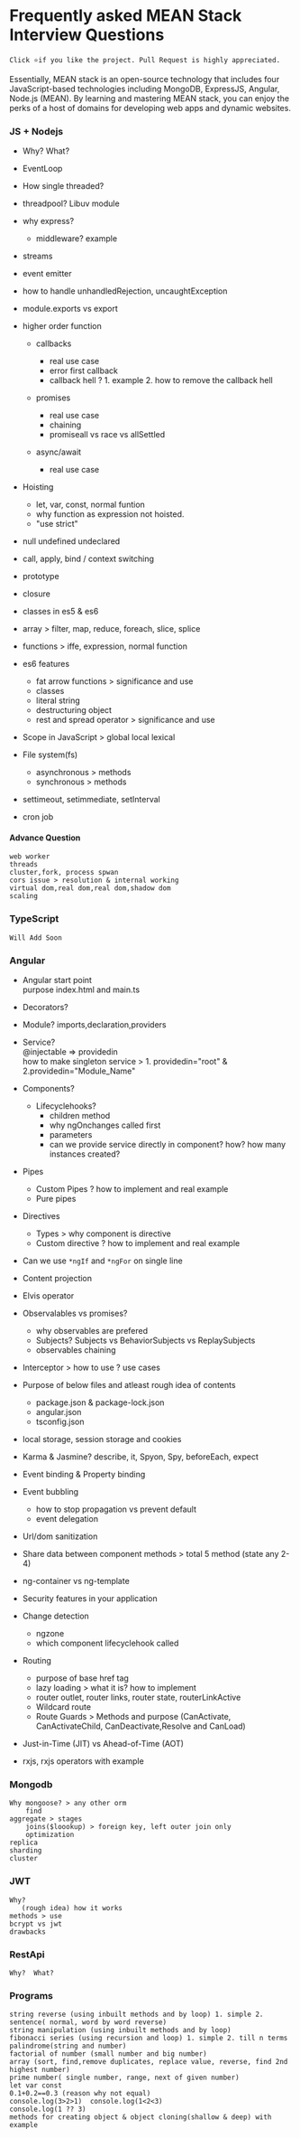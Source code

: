 # Frequently asked MEAN Stack Interview Questions

  ` Click ⭐if you like the project. Pull Request is highly appreciated. `

  Essentially, MEAN stack is an open-source technology that includes four JavaScript-based technologies including MongoDB, ExpressJS, Angular, Node.js (MEAN). By learning and mastering MEAN stack, you can enjoy the perks of a host of domains for developing web apps and dynamic websites.

### JS + Nodejs
   - Why? What?
	
   - EventLoop
	
   - How single threaded? 
   
   - threadpool? Libuv module

   - why express?  
        - middleware? example  
					
   - streams
   
   - event emitter
	
   - how to handle unhandledRejection, uncaughtException
   
   - module.exports vs export

   - higher order function
	 - callbacks
		- real use case  
		- error first callback
		- callback hell ? 1. example 2. how to remove the callback hell
					
	 - promises  
	   - real use case  
	   - chaining  
	   - promiseall vs race vs allSettled
			
	 - async/await  
	   - real use case   

  - Hoisting  
  	- let, var, const, normal funtion  
	- why function as expression not hoisted.  
	- "use strict"  

  - null undefined undeclared
		
  - call, apply, bind  / context switching
  
  - prototype
  
  - closure
  
  - classes in es5 & es6

  - array > filter, map, reduce, foreach, slice, splice  
	
  - functions > iffe, expression, normal function  

 - es6 features  
	 - fat arrow functions > significance and use  
	 - classes  
	 - literal string  
	 - destructuring object  
	 - rest and spread operator > significance and use  

  - Scope in JavaScript > global local lexical	
		
 - File system(fs)  
	 - asynchronous > methods  
	 - synchronous > methods  
	
  - settimeout, setimmediate, setInterval 
	
  - cron job
					
#### Advance Question 
	web worker
	threads
	cluster,fork, process spwan
	cors issue > resolution & internal working
	virtual dom,real dom,real dom,shadow dom  
	scaling
	
### TypeScript
	Will Add Soon

### Angular

 - Angular start point  
	purpose index.html and main.ts
	
  - Decorators?  
  
  - Module? imports,declaration,providers
	
  - Service?  
	@injectable => providedin  
	how to make singleton service > 1. providedin="root" & 2.providedin="Module_Name"  
			
  - Components?  
	 - Lifecyclehooks?  
		- children method  
		- why ngOnchanges called first  			
		- parameters  
		- can we provide service directly in component? how? how many instances created?  
		
  - Pipes  
	 - Custom Pipes ? how to implement and real example  
	 - Pure pipes  
		
 - Directives 
	 - Types > why component is directive  
	 - Custom directive ? how to implement and real example  
	 
 - Can we use `*ngIf` and `*ngFor` on single line
	
 - Content projection
 
 - Elvis operator	
		
 - Observalables vs promises?  
	 - why observables are prefered  
	 - Subjects? Subjects vs BehaviorSubjects vs ReplaySubjects  	
	 - observables chaining  

 - Interceptor > how to use ? use cases
	
 - Purpose of below files and atleast rough idea of contents  
  	- package.json & package-lock.json  
	- angular.json  
	- tsconfig.json  

 - local storage, session storage and cookies

 - Karma & Jasmine? describe, it, Spyon, Spy, beforeEach, expect

 - Event binding & Property binding
	
 - Event bubbling 
  	- how to stop propagation vs prevent default  
	- event delegation  
		
 - Url/dom sanitization

 - Share data between component methods > total 5 method (state any 2-4)
	
 - ng-container vs ng-template
	
 - Security features in your application
	
 - Change detection  
	 - ngzone  
	 - which component lifecyclehook called

 - Routing  
	 - purpose of base href tag  
	 - lazy loading > what it is? how to implement  
	 - router outlet, router links, router state, routerLinkActive  
	 - Wildcard route  
	 - Route Guards > Methods and purpose (CanActivate, CanActivateChild, CanDeactivate,Resolve and CanLoad)

 - Just-in-Time (JIT) vs Ahead-of-Time (AOT)
 
 - rxjs, rxjs operators with example

### Mongodb
	Why mongoose? > any other orm  
  		find  
  	aggregate > stages  
    	joins($loookup) > foreign key, left outer join only  
    	optimization  
  	replica  
  	sharding  
  	cluster  
	
### JWT 
	Why?  
   	   (rough idea) how it works  
	methods > use  
  	bcrypt vs jwt  
	drawbacks
	
### RestApi
	Why?  What?  

### Programs
	string reverse (using inbuilt methods and by loop) 1. simple 2. sentence( normal, word by word reverse)  
	string manipulation (using inbuilt methods and by loop)  
	fibonacci series (using recursion and loop) 1. simple 2. till n terms  
	palindrome(string and number)  
	factorial of number (small number and big number)  
	array (sort, find,remove duplicates, replace value, reverse, find 2nd highest number)  
	prime number( single number, range, next of given number)
	let var const  
	0.1+0.2==0.3 (reason why not equal)  
	console.log(3>2>1)	console.log(1<2<3)  
	console.log(1 ?? 3)  
	methods for creating object & object cloning(shallow & deep) with example

